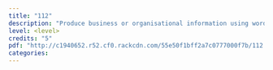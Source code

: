 ```yaml
---
title: "112"
description: "Produce business or organisational information using word processing functions"
level: <level>
credits: "5"
pdf: "http://c1940652.r52.cf0.rackcdn.com/55e50f1bff2a7c0777000f7b/112.pdf"
categories:
---
```

